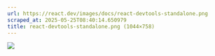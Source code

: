 ```yaml
---
url: https://react.dev/images/docs/react-devtools-standalone.png
scraped_at: 2025-05-25T08:40:14.650979
title: react-devtools-standalone.png (1044×758)
---
```


![](https://react.dev/images/docs/react-devtools-standalone.png)

